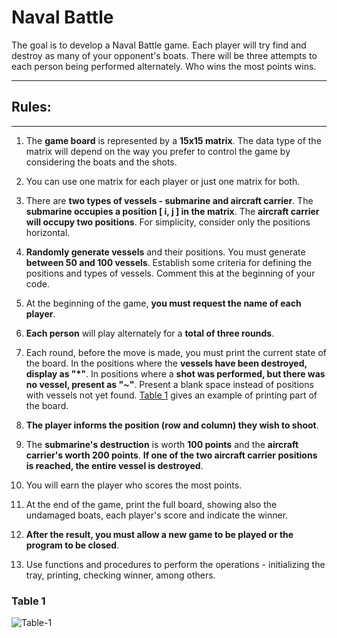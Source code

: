 # Naval Battle

The goal is to develop a Naval Battle game. Each player will try find and destroy as many of your opponent's boats. There will be three attempts to each person being performed alternately. Who wins the most points wins.

---
## Rules:
---
1. The **game board** is represented by a **15x15 matrix**. The data type of the matrix will depend on the way you prefer to control the game by considering the boats and the shots.

2. You can use one matrix for each player or just one matrix for both.

3. There are **two types of vessels - submarine and aircraft carrier**. The **submarine occupies a position [ i, j ] in the matrix**. The **aircraft carrier will occupy two positions**. For simplicity, consider only the positions horizontal.

4. **Randomly generate vessels** and their positions. You must generate **between 50 and 100 vessels**. Establish some criteria for defining the positions and types of vessels. Comment this at the beginning of your code.

5. At the beginning of the game, **you must request the name of each player**.

6. **Each person** will play alternately for a **total of three rounds**.

7. Each round, before the move is made, you must print the current state of the board. In  the positions where the **vessels have been destroyed, display as "*"**. In positions where a **shot was performed, but there was no vessel, present as "~"**. Present a blank space instead of positions with vessels not yet found. [Table 1](#table-1) gives an example of printing part of the board.

8. **The player informs the position (row and column) they wish to shoot**.

9. The **submarine's destruction** is worth **100 points** and the **aircraft carrier's worth 200 points**. **If one of the two aircraft carrier positions is reached, the entire vessel is destroyed**.

10. You will earn the player who scores the most points.

11. At the end of the game, print the full board, showing also the undamaged boats, each player's score and indicate the winner.

12. **After the result, you must allow a new game to be played or the program to be closed**.

13. Use functions and procedures to perform the operations - initializing the tray, printing, checking winner, among others.

### Table 1

![Table-1](https://user-images.githubusercontent.com/38081852/71391116-a091cb00-25e1-11ea-8cc6-1f7a4c8a5da8.png)

